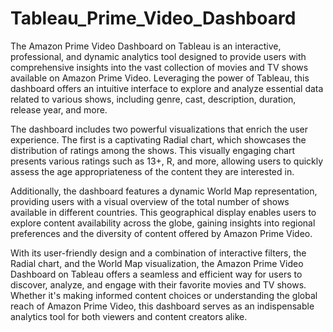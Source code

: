 # Tableau_Prime_Video_Dashboard
The Amazon Prime Video Dashboard on Tableau is an interactive, professional, and dynamic analytics tool designed to provide users with comprehensive insights into the vast collection of movies and TV shows available on Amazon Prime Video. Leveraging the power of Tableau, this dashboard offers an intuitive interface to explore and analyze essential data related to various shows, including genre, cast, description, duration, release year, and more.

The dashboard includes two powerful visualizations that enrich the user experience. The first is a captivating Radial chart, which showcases the distribution of ratings among the shows. This visually engaging chart presents various ratings such as 13+, R, and more, allowing users to quickly assess the age appropriateness of the content they are interested in.

Additionally, the dashboard features a dynamic World Map representation, providing users with a visual overview of the total number of shows available in different countries. This geographical display enables users to explore content availability across the globe, gaining insights into regional preferences and the diversity of content offered by Amazon Prime Video.

With its user-friendly design and a combination of interactive filters, the Radial chart, and the World Map visualization, the Amazon Prime Video Dashboard on Tableau offers a seamless and efficient way for users to discover, analyze, and engage with their favorite movies and TV shows. Whether it's making informed content choices or understanding the global reach of Amazon Prime Video, this dashboard serves as an indispensable analytics tool for both viewers and content creators alike.
